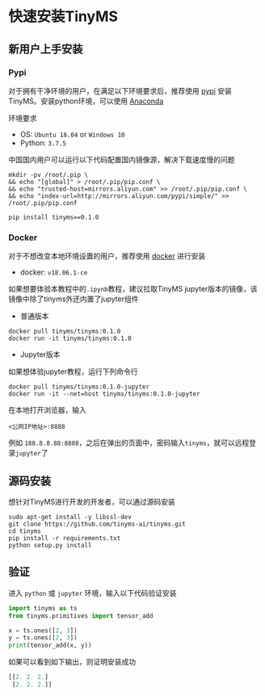 # 快速安装TinyMS

## 新用户上手安装

### Pypi

对于拥有干净环境的用户，在满足以下环境要求后，推荐使用 [pypi](https://pypi.org/) 安装TinyMS。安装python环境，可以使用 [Anaconda](https://www.anaconda.com/products/individual#Downloads)

环境要求

- OS: `Ubuntu 18.04` or `Windows 10`
- Python: `3.7.5`

中国国内用户可以运行以下代码配置国内镜像源，解决下载速度慢的问题

```shell
mkdir -pv /root/.pip \
&& echo "[global]" > /root/.pip/pip.conf \
&& echo "trusted-host=mirrors.aliyun.com" >> /root/.pip/pip.conf \
&& echo "index-url=http://mirrors.aliyun.com/pypi/simple/" >> /root/.pip/pip.conf
```

```shell
pip install tinyms==0.1.0
```

### Docker

对于不想改变本地环境设置的用户，推荐使用 [docker](https://www.docker.com/) 进行安装

- docker: `v18.06.1-ce`

如果想要体验本教程中的`.ipynb`教程，建议拉取TinyMS jupyter版本的镜像，该镜像中除了tinyms外还内置了jupyter组件

* 普通版本

```shell
docker pull tinyms/tinyms:0.1.0
docker run -it tinyms/tinyms:0.1.0
```

* Jupyter版本

如果想体验jupyter教程，运行下列命令行

```shell
docker pull tinyms/tinyms:0.1.0-jupyter
docker run -it --net=host tinyms/tinyms:0.1.0-jupyter
```

在本地打开浏览器，输入

```URL
<公网IP地址>:8888
```

例如 `188.8.8.88:8888`，之后在弹出的页面中，密码输入`tinyms`，就可以远程登录`jupyter`了

## 源码安装

想针对TinyMS进行开发的开发者，可以通过源码安装

```shell
sudo apt-get install -y libssl-dev
git clone https://github.com/tinyms-ai/tinyms.git
cd tinyms
pip install -r requirements.txt
python setup.py install
```

## 验证

进入 `python` 或 `jupyter` 环境，输入以下代码验证安装

```python
import tinyms as ts
from tinyms.primitives import tensor_add

x = ts.ones([2, 3])
y = ts.ones([2, 3])
print(tensor_add(x, y))
```

如果可以看到如下输出，则证明安装成功

```python
[[2. 2. 2.]
 [2. 2. 2.]]
```
